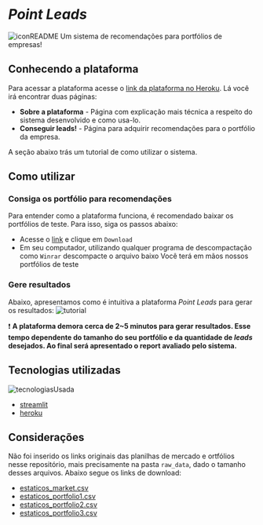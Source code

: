 # *Point Leads*
![iconREADME](https://user-images.githubusercontent.com/32513366/90978551-1e1d2a80-e525-11ea-9e37-ad4b710fa5b8.PNG)
Um sistema de recomendações para portfólios de empresas!

## Conhecendo a plataforma
Para acessar a plataforma acesse o [link da plataforma no Heroku](https://point-leads.herokuapp.com/). Lá você irá encontrar duas páginas:
- **Sobre a plataforma** - Página com explicação mais técnica a respeito do sistema desenvolvido e como usa-lo.
- **Conseguir leads!** - Página para adquirir recomendações para o portfólio da empresa. 

A seção abaixo trás um tutorial de como utilizar o sistema.

## Como utilizar
### Consiga os portfólio para recomendações
Para entender como a plataforma funciona, é recomendado baixar os portfólios de teste. Para isso, siga os passos abaixo:
- Acesse o [link](processed_data/portfolios.rar) e clique em `Download`
- Em seu computador, utilizando qualquer programa de descompactação como `Winrar` descompacte o arquivo baixo
Você terá em mãos nossos portfólios de teste
### Gere resultados
Abaixo, apresentamos como é intuitiva a plataforma *Point Leads* para gerar os resultados:
![tutorial](https://user-images.githubusercontent.com/32513366/90979592-83c0e500-e52c-11ea-8a32-2868f3308ad7.gif)

:exclamation: **A plataforma demora cerca de 2~5 minutos para gerar resultados. Esse tempo dependente do tamanho do seu portfólio e da quantidade de *leads* desejados. Ao final será apresentado o report avaliado pelo sistema.**

## Tecnologias utilizadas
![tecnologiasUsada](https://user-images.githubusercontent.com/32513366/90978659-d21eb580-e525-11ea-924d-328dcf6dcbc9.png)

- [streamlit](https://www.streamlit.io/)
- [heroku](https://www.heroku.com/)

## Considerações
Não foi inserido os links originais das planilhas de mercado e ortfólios nesse repositório, mais precisamente na pasta `raw_data`, dado o tamanho desses arquivos. Abaixo segue os links de download:
- [estaticos_market.csv](https://codenation-challenges.s3-us-west-1.amazonaws.com/ml-leads/estaticos_market.csv.zip)
- [estaticos_portfolio1.csv](https://codenation-challenges.s3-us-west-1.amazonaws.com/ml-leads/estaticos_portfolio1.csv)
- [estaticos_portfolio2.csv](https://codenation-challenges.s3-us-west-1.amazonaws.com/ml-leads/estaticos_portfolio2.csv)
- [estaticos_portfolio3.csv](https://codenation-challenges.s3-us-west-1.amazonaws.com/ml-leads/estaticos_portfolio3.csv)
